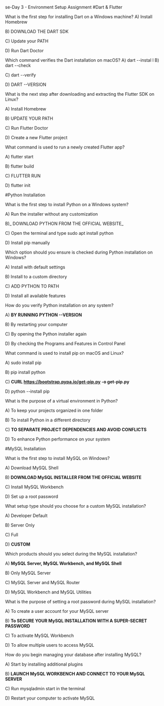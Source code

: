 se-Day 3 - Environment Setup Assignment
#Dart & Flutter

What is the first step for installing Dart on a Windows machine?
A) Install Homebrew

B) DOWNLOAD THE DART SDK

C) Update your PATH 

D) Run Dart Doctor

Which command verifies the Dart installation on macOS?
A) dart --instal
l 
B) dart --check 

C) dart --verify 

D) DART --VERSION

What is the next step after downloading and extracting the Flutter SDK on Linux?

A) Install Homebrew 

B) UPDATE YOUR PATH 

C) Run Flutter Doctor

D) Create a new Flutter project

What command is used to run a newly created Flutter app?

A) flutter start 

B) flutter build 

C) FLUTTER RUN 

D) flutter init

#Python Installation

What is the first step to install Python on a Windows system?

A) Run the installer without any customization 

B)_ DOWNLOAD PYTHON FROM THE OFFICIAL WEBSITE_

C) Open the terminal and type sudo apt install python 

D) Install pip manually

Which option should you ensure is checked during Python installation on Windows?

A) Install with default settings 

B) Install to a custom directory 

C) ADD PYTHON TO PATH 

D) Install all available features

How do you verify Python installation on any system?

A) **BY RUNNING PYTHON --VERSION** 

B) By restarting your computer 

C) By opening the Python installer again 

D) By checking the Programs and Features in Control Panel

What command is used to install pip on macOS and Linux?

A) sudo install pip 

B) pip install python 

C) **CURL https://bootstrap.pypa.io/get-pip.py -o get-pip.py**

D) python --install pip

What is the purpose of a virtual environment in Python?

A) To keep your projects organized in one folder 

B) To install Python in a different directory 

C) **TO SEPARATE PROJECT DEPENDENCIES AND AVOID CONFLICTS** 

D) To enhance Python performance on your system

#MySQL Installation

What is the first step to install MySQL on Windows?

A) Download MySQL Shell 

B) **DOWNLOAD MySQL INSTALLER FROM THE OFFICIAL WEBSITE** 

C) Install MySQL Workbench

D) Set up a root password

What setup type should you choose for a custom MySQL installation?

A) Developer Default 

B) Server Only 

C) Full 

D) **CUSTOM**

Which products should you select during the MySQL installation?

A) **MySQL Server, MySQL Workbench, and MySQL Shell**

B) Only MySQL Server 

C) MySQL Server and MySQL Router 

D) MySQL Workbench and MySQL Utilities

What is the purpose of setting a root password during MySQL installation?

A) To create a user account for your MySQL server 

B) **To SECURE YOUR MySQL INSTALLATION  WITH A SUPER-SECRET PASSWORD**

C) To activate MySQL Workbench

D) To allow multiple users to access MySQL

How do you begin managing your database after installing MySQL?

A) Start by installing additional plugins 

B) **LAUNCH MySQL WORKBENCH AND CONNECT TO YOUR MySQL SERVER** 

C) Run mysqladmin start in the terminal

D) Restart your computer to activate MySQL
